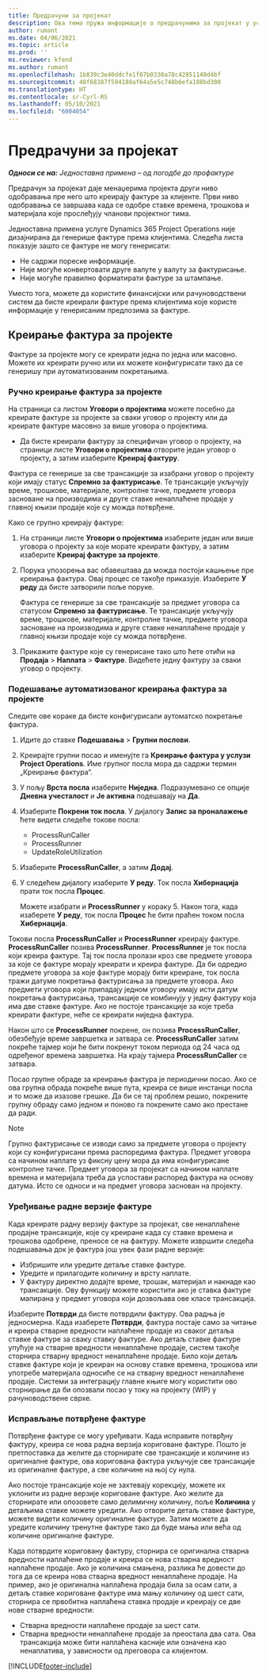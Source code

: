 ```yaml
---
title: Предрачуни за пројекат
description: Ова тема пружа информације о предрачунима за пројекат у услузи Project Operations.
author: rumant
ms.date: 04/06/2021
ms.topic: article
ms.prod: ''
ms.reviewer: kfend
ms.author: rumant
ms.openlocfilehash: 1b839c3e40ddcfe1f07b0330a78c42851140d4bf
ms.sourcegitcommit: 40f68387f594180af64a5e5c748b6efa188bd300
ms.translationtype: HT
ms.contentlocale: sr-Cyrl-RS
ms.lasthandoff: 05/10/2021
ms.locfileid: "6004054"
---
```

# <a name="proforma-project-pnvoices"></a>Предрачуни за пројекат

_**Односи се на:** Једноставна примена – од погодбе до профактуре_

Предрачун за пројекат даје менаџерима пројекта други ниво одобравања пре него што креирају фактуре за клијенте. Први ниво одобравања се завршава када се одобре ставке времена, трошкова и материјала које прослеђују чланови пројектног тима.

Једноставна примена услуге Dynamics 365 Project Operations није дизајнирана да генерише фактуре према клијентима. Следећа листа показује зашто се фактуре не могу генерисати:

- Не садржи пореске информације.
- Није могуће конвертовати друге валуте у валуту за фактурисање.
- Није могуће правилно форматирати фактуре за штампање.

Уместо тога, можете да користите финансијски или рачуноводствени систем да бисте креирали фактуре према клијентима које користе информације у генерисаним предлозима за фактуре.

## <a name="creating-project-invoices"></a>Креирање фактура за пројекте

Фактуре за пројекте могу се креирати једна по једна или масовно. Можете их креирати ручно или их можете конфигурисати тако да се генеришу при аутоматизованим покретањима.

### <a name="manually-create-project-invoices"></a>Ручно креирање фактура за пројекте 

На страници са листом **Уговори о пројектима** можете посебно да креирате фактуре за пројекте за сваки уговор о пројекту или да креирате фактуре масовно за више уговора о пројектима.

   - Да бисте креирали фактуру за специфичан уговор о пројекту, на страници листе **Уговори о пројектима** отворите један уговор о пројекту, а затим изаберите **Креирај фактуру**.

   Фактура се генерише за све трансакције за изабрани уговор о пројекту који имају статус **Спремно за фактурисање**. Те трансакције укључују време, трошкове, материјале, контролне тачке, предмете уговора засноване на производима и друге ставке ненаплаћене продаје у главној књизи продаје које су можда потврђене.

Како се групно креирају фактуре:

1. На страници листе **Уговори о пројектима** изаберите један или више уговора о пројекту за које морате креирати фактуру, а затим изаберите **Креирај фактуре за пројекте**.
2. Порука упозорења вас обавештава да можда постоји кашњење пре креирања фактура. Овај процес се такође приказује. Изаберите **У реду** да бисте затворили поље поруке.

   Фактура се генерише за све трансакције за предмет уговора са статусом **Спремно за фактурисање**. Те трансакције укључују време, трошкове, материјале, контролне тачке, предмете уговора засноване на производима и друге ставке ненаплаћене продаје у главној књизи продаје које су можда потврђене.

3. Прикажите фактуре које су генерисане тако што ћете отићи на **Продаја** \> **Наплата** \> **Фактуре**. Видећете једну фактуру за сваки уговор о пројекту.

### <a name="set-up-automated-creation-of-project-invoices"></a>Подешавање аутоматизованог креирања фактура за пројекте 

Следите ове кораке да бисте конфигурисали аутоматско покретање фактура.

1. Идите до ставке **Подешавања** \> **Групни послови**.
2. Креирајте групни посао и именујте га **Креирање фактура у услузи Project Operations**. Име групног посла мора да садржи термин „Креирање фактура“.
3. У пољу **Врста посла** изаберите **Ниједна**. Подразумевано се опције **Дневна учесталост** и **Је активна** подешавају на **Да**.
4. Изаберите **Покрени ток посла**. У дијалогу **Запис за проналажење** ћете видети следеће токове посла:

    - ProcessRunCaller
    - ProcessRunner
    - UpdateRoleUtilization

5. Изаберите **ProcessRunCaller**, а затим **Додај**.
6. У следећем дијалогу изаберите **У реду**. Ток посла **Хибернација** прати ток посла **Процес**.

    Можете изабрати и **ProcessRunner** у кораку 5. Након тога, када изаберете **У реду**, ток посла **Процес** ће бити праћен током посла **Хибернација**.

Токови посла **ProcessRunCaller** и **ProcessRunner** креирају фактуре. **ProcessRunCaller** позива **ProcessRunner**. **ProcessRunner** је ток посла који креира фактуре. Тај ток посла пролази кроз све предмете уговора за које се фактуре морају креирати и креира фактуре. Да би одредио предмете уговора за које фактуре морају бити креиране, ток посла тражи датуме покретања фактурисања за предмете уговора. Ако предмети уговора који припадају једном уговору имају исти датум покретања фактурисања, трансакције се комбинују у једну фактуру која има две ставке фактуре. Ако не постоје трансакције за које треба креирати фактуре, неће се креирати ниједна фактура.

Након што се **ProcessRunner** покрене, он позива **ProcessRunCaller**, обезбеђује време завршетка и затвара се. **ProcessRunCaller** затим покреће тајмер који ће бити покренут током периода од 24 часа од одређеног времена завршетка. На крају тајмера **ProcessRunCaller** се затвара.

Посао групне обраде за креирање фактура је периодични посао. Ако се ова групна обрада покреће више пута, креира се више инстанци посла и то може да изазове грешке. Да би се тај проблем решио, покрените групну обраду само једном и поново га покрените само ако престане да ради.

> [!NOTE]
> Групно фактурисање се изводи само за предмете уговора о пројекту који су конфигурисани према распоредима фактура. Предмет уговора са начином наплате уз фиксну цену мора да има конфигурисане контролне тачке. Предмет уговора за пројекат са начином наплате времена и материјала треба да успостави распоред фактура на основу датума. Исто се односи и на предмет уговора заснован на пројекту.      
 
### <a name="edit-a-draft-invoice"></a>Уређивање радне верзије фактуре

Када креирате радну верзију фактуре за пројекат, све ненаплаћене продајне трансакције, које су креиране када су ставке времена и трошкова одобрене, преносе се на фактуру. Можете извршити следећа подешавања док је фактура још увек фази радне верзије:

- Избришите или уредите детаље ставке фактуре.
- Уредите и прилагодите количину и врсту наплате.
- У фактуру директно додајте време, трошак, материјал и накнаде као трансакције. Ову функцију можете користити ако је ставка фактуре мапирана у предмет уговора који дозвољава ове класе трансакција.

Изаберите **Потврди** да бисте потврдили фактуру. Ова радња је једносмерна. Када изаберете **Потврди**, фактура постаје само за читање и креира стварне вредности наплаћене продаје из сваког детаља ставке фактуре за сваку ставку фактуре. Ако детаљ ставке фактуре упућује на стварне вредности ненаплаћене продаје, систем такође сторнира стварну вредност ненаплаћене продаје. Било који детаљ ставке фактуре који је креиран на основу ставке времена, трошкова или употребе материјала односиће се на стварну вредност ненаплаћене продаје. Системи за интеграцију главне књиге могу користити ово сторнирање да би опозвали посао у току на пројекту (WIP) у рачуноводствене сврхе.

### <a name="correct-a-confirmed-invoice"></a>Исправљање потврђене фактуре

Потврђене фактуре се могу уређивати. Када исправите потврђну фактуру, креира се нова радна верзија кориговане фактуре. Пошто је претпоставка да желите да сторнирате све трансакције и количине из оригиналне фактуре, ова коригована фактура укључује све трансакције из оригиналне фактуре, а све количине на њој су нула.

Ако постоје трансакције које не захтевају корекцију, можете их уклонити из радне верзије кориговане фактуре. Ако желите да сторнирате или опозовете само делимичну количину, поље **Количина** у детаљима ставке можете уредити. Ако отворите детаљ ставке фактуре, можете видети количину оригиналне фактуре. Затим можете да уредите количину тренутне фактуре тако да буде мања или већа од количине оригиналне фактуре.

Када потврдите кориговану фактуру, сторнира се оригинална стварна вредности наплаћене продаје и креира се нова стварна вредност наплаћене продаје. Ако је количина смањена, разлика ће довести до тога да се креира нова стварна вредност ненаплаћене продаје. На пример, ако је оригинална наплаћена продаја била за осам сати, а детаљ ставке кориговане фактуре има мању количину од шест сати, сторнира се првобитна наплаћена ставка продаје и креирају се две нове стварне вредности:

- Стварна вредности наплаћене продаје за шест сати.
- Стварна вредности ненаплаћене продаје за преостала два сата. Ова трансакција може бити наплаћена касније или означена као ненаплатива, у зависности од преговора са клијентом.



[!INCLUDE[footer-include](../../includes/footer-banner.md)]
